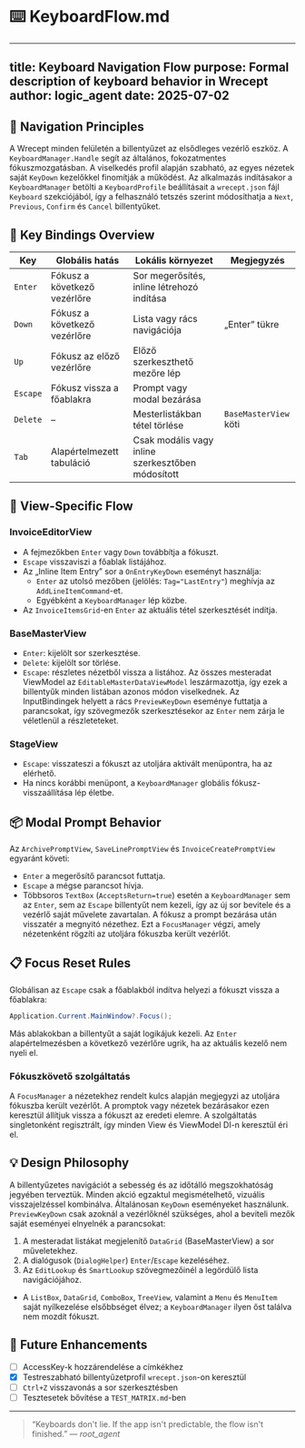 # ⌨️ KeyboardFlow.md

---
**title:** Keyboard Navigation Flow
**purpose:** Formal description of keyboard behavior in Wrecept
**author:** logic_agent
**date:** 2025-07-02
---

## 🧭 Navigation Principles

A Wrecept minden felületén a billentyűzet az elsődleges vezérlő eszköz. A `KeyboardManager.Handle` segít az általános, fokozatmentes fókuszmozgatásban. A viselkedés profil alapján szabható, az egyes nézetek saját `KeyDown` kezelőkkel finomítják a működést.
Az alkalmazás indításakor a `KeyboardManager` betölti a `KeyboardProfile` beállításait a `wrecept.json` fájl `Keyboard` szekciójából, így a felhasználó tetszés szerint módosíthatja a `Next`, `Previous`, `Confirm` és `Cancel` billentyűket.

## 🔑 Key Bindings Overview

| Key      | Globális hatás                     | Lokális környezet                        | Megjegyzés |
|---------|-----------------------------------|------------------------------------------|------------|
| `Enter` | Fókusz a következő vezérlőre       | Sor megerősítés, inline létrehozó indítása |            |
| `Down`  | Fókusz a következő vezérlőre       | Lista vagy rács navigációja              | „Enter” tükre |
| `Up`    | Fókusz az előző vezérlőre          | Előző szerkeszthető mezőre lép            |            |
| `Escape`| Fókusz vissza a főablakra          | Prompt vagy modal bezárása               |            |
| `Delete`| –                                 | Mesterlistákban tétel törlése            | `BaseMasterView` köti |
| `Tab`   | Alapértelmezett tabuláció         | Csak modális vagy inline szerkesztőben módosított | |

## 🧾 View-Specific Flow

### InvoiceEditorView
- A fejmezőkben `Enter` vagy `Down` továbbítja a fókuszt.
- `Escape` visszaviszi a főablak listájához.
- Az „Inline Item Entry” sor a `OnEntryKeyDown` eseményt használja:
  - `Enter` az utolsó mezőben (jelölés: `Tag="LastEntry"`) meghívja az `AddLineItemCommand`-et.
  - Egyébként a `KeyboardManager` lép közbe.
- Az `InvoiceItemsGrid`-en `Enter` az aktuális tétel szerkesztését indítja.

### BaseMasterView
- `Enter`: kijelölt sor szerkesztése.
- `Delete`: kijelölt sor törlése.
- `Escape`: részletes nézetből vissza a listához.
Az összes mesteradat ViewModel az `EditableMasterDataViewModel` leszármazottja, így ezek a billentyűk minden listában azonos módon viselkednek.
Az InputBindingek helyett a rács `PreviewKeyDown` eseménye futtatja a parancsokat,
így szövegmezők szerkesztésekor az `Enter` nem zárja le véletlenül a részleteteket.

### StageView
- `Escape`: visszateszi a fókuszt az utoljára aktivált menüpontra, ha az elérhető.
- Ha nincs korábbi menüpont, a `KeyboardManager` globális fókusz-visszaállítása lép életbe.

## 📦 Modal Prompt Behavior

Az `ArchivePromptView`, `SaveLinePromptView` és `InvoiceCreatePromptView` egyaránt követi:
- `Enter` a megerősítő parancsot futtatja.
- `Escape` a mégse parancsot hívja.
- Többsoros `TextBox` (`AcceptsReturn=true`) esetén a `KeyboardManager` sem az `Enter`, sem az `Escape` billentyűt nem kezeli, így az új sor bevitele és a vezérlő saját művelete zavartalan.
A fókusz a prompt bezárása után visszatér a megnyitó nézethez.
Ezt a `FocusManager` végzi, amely nézetenként rögzíti az utoljára fókuszba került vezérlőt.

## 📋 Focus Reset Rules

Globálisan az `Escape` csak a főablakból indítva helyezi a fókuszt vissza a főablakra:
```csharp
Application.Current.MainWindow?.Focus();
```
Más ablakokban a billentyűt a saját logikájuk kezeli.
Az `Enter` alapértelmezésben a következő vezérlőre ugrik, ha az aktuális kezelő nem nyeli el.

### Fókuszkövető szolgáltatás

A `FocusManager` a nézetekhez rendelt kulcs alapján megjegyzi az utoljára fókuszba került vezérlőt. A promptok vagy nézetek bezárásakor ezen keresztül állítjuk vissza a fókuszt az eredeti elemre. A szolgáltatás singletonként regisztrált, így minden View és ViewModel DI-n keresztül éri el.

## 💡 Design Philosophy

A billentyűzetes navigációt a sebesség és az időtálló megszokhatóság jegyében terveztük. Minden akció egzaktul megismételhető, vizuális visszajelzéssel kombinálva.
Általánosan `KeyDown` eseményeket használunk. `PreviewKeyDown` csak azoknál a vezérlőknél szükséges, ahol a beviteli mezők saját eseményei elnyelnék a parancsokat:
1. A mesteradat listákat megjelenítő `DataGrid` (BaseMasterView) a sor műveletekhez.
2. A dialógusok (`DialogHelper`) `Enter`/`Escape` kezeléséhez.
3. Az `EditLookup` és `SmartLookup` szövegmezőinél a legördülő lista navigációjához.
- A `ListBox`, `DataGrid`, `ComboBox`, `TreeView`, valamint a `Menu` és `MenuItem` saját nyílkezelése elsőbbséget élvez; a `KeyboardManager` ilyen őst találva nem mozdít fókuszt.

## 🔧 Future Enhancements

- [ ] AccessKey-k hozzárendelése a címkékhez
- [x] Testreszabható billentyűzetprofil `wrecept.json`-on keresztül
- [ ] `Ctrl+Z` visszavonás a sor szerkesztésben
- [ ] Tesztesetek bővítése a `TEST_MATRIX.md`-ben

---

> “Keyboards don't lie. If the app isn't predictable, the flow isn't finished.” — *root_agent*
